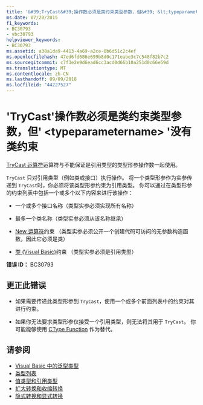 ```yaml
---
title: '&#39;TryCast&#39;操作数必须是类约束类型参数，但&#39; &lt;typeparametername&gt; &#39;没有类约束'
ms.date: 07/20/2015
f1_keywords:
- BC30793
- vbc30793
helpviewer_keywords:
- BC30793
ms.assetid: a38a1da9-4413-4a69-a2ce-0b6d51c2c4ef
ms.openlocfilehash: 47ed6fd686e699b8d0c171eabe3c7c548f82b7c2
ms.sourcegitcommit: c7f3e2e9d6ead6cc3acd0d66b10a251d0c66e59d
ms.translationtype: MT
ms.contentlocale: zh-CN
ms.lasthandoff: 09/09/2018
ms.locfileid: "44227527"
---
```

# <a name="39trycast39-operands-must-be-class-constrained-type-parameters-but-39lttypeparameternamegt39-has-no-class-constraint"></a>&#39;TryCast&#39;操作数必须是类约束类型参数，但&#39; &lt;typeparametername&gt; &#39;没有类约束
[TryCast 运算符](../../visual-basic/language-reference/operators/trycast-operator.md)运算符与不能保证是引用类型的类型形参操作数一起使用。  
  
 `TryCast` 只对引用类型（例如类或接口）执行操作。 将一个类型形参作为实参传递到 `TryCast`时，你必须将该类型形参约束为引用类型。 你可以通过在类型形参的约束列表中包括一个或多个以下内容来进行该操作：  
  
-   一个或多个接口名称（类型实参必须实现所有名称）  
  
-   最多一个类名称（类型实参必须从该名称继承）  
  
-   [New 运算符](../../visual-basic/language-reference/operators/new-operator.md)约束 （类型实参必须公开一个创建代码可访问的无参数构造函数，因此它必须是类）  
  
-   [类 (Visual Basic)](../../visual-basic/language-reference/statements/class-statement.md)约束 （类型实参必须是引用类型）  
  
 **错误 ID：** BC30793  
  
## <a name="to-correct-this-error"></a>更正此错误  
  
-   如果需要传递此类型形参到 `TryCast`，使用一个或多个前面列表中的约束对其进行约束。  
  
-   如果你无法要求类型形参仅接受一个引用类型，则无法将其用于 `TryCast`。 你可能能够使用 [CType Function](../../visual-basic/language-reference/functions/ctype-function.md) 作为替代。  
  
## <a name="see-also"></a>请参阅

- [Visual Basic 中的泛型类型](../../visual-basic/programming-guide/language-features/data-types/generic-types.md)  
- [类型列表](../../visual-basic/language-reference/statements/type-list.md)  
- [值类型和引用类型](../../visual-basic/programming-guide/language-features/data-types/value-types-and-reference-types.md)  
- [扩大转换和收缩转换](../../visual-basic/programming-guide/language-features/data-types/widening-and-narrowing-conversions.md)  
- [隐式转换和显式转换](../../visual-basic/programming-guide/language-features/data-types/implicit-and-explicit-conversions.md)
